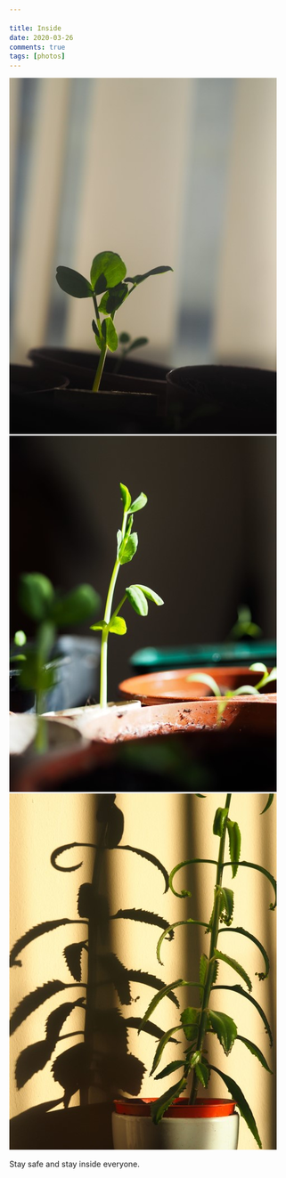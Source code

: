 ```yaml
---  
  
title: Inside  
date: 2020-03-26
comments: true  
tags: [photos]  
---  
```


<img src="/assets/images/articles/plants1.jpg" class="responsive"><br>
<img src="/assets/images/articles/plants2.jpg" class="responsive"><br>
<img src="/assets/images/articles/plants3.jpg" class="responsive"><br>  

Stay safe and stay inside everyone.
